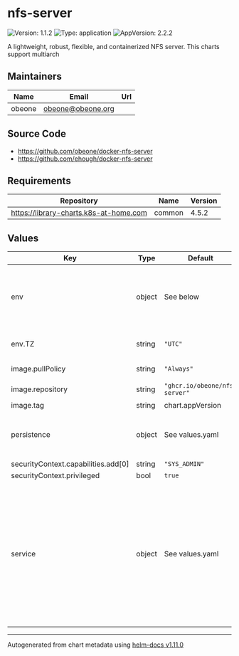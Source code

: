 # nfs-server

![Version: 1.1.2](https://img.shields.io/badge/Version-1.1.2-informational?style=flat-square) ![Type: application](https://img.shields.io/badge/Type-application-informational?style=flat-square) ![AppVersion: 2.2.2](https://img.shields.io/badge/AppVersion-2.2.2-informational?style=flat-square)

A lightweight, robust, flexible, and containerized NFS server. This charts support multiarch

## Maintainers

| Name | Email | Url |
| ---- | ------ | --- |
| obeone | <obeone@obeone.org> |  |

## Source Code

* <https://github.com/obeone/docker-nfs-server>
* <https://github.com/ehough/docker-nfs-server>

## Requirements

| Repository | Name | Version |
|------------|------|---------|
| https://library-charts.k8s-at-home.com | common | 4.5.2 |

## Values

| Key | Type | Default | Description |
|-----|------|---------|-------------|
| env | object | See below | environment variables. See more environment variables in the [petio documentation](https://petio.org/docs). |
| env.TZ | string | `"UTC"` | Set the container timezone |
| image.pullPolicy | string | `"Always"` | image pull policy |
| image.repository | string | `"ghcr.io/obeone/nfs-server"` | image repository |
| image.tag | string | chart.appVersion | image tag |
| persistence | object | See values.yaml | Configure persistence settings for the chart under this key. |
| securityContext.capabilities.add[0] | string | `"SYS_ADMIN"` |  |
| securityContext.privileged | bool | `true` |  |
| service | object | See values.yaml | Configures service settings for the chart. You can't mix TCP and UDP ports in the same service, so we need to create two services. But a lots of LB provide tag support, so we can use the same IP for both UDP/TCP. |

----------------------------------------------
Autogenerated from chart metadata using [helm-docs v1.11.0](https://github.com/norwoodj/helm-docs/releases/v1.11.0)
